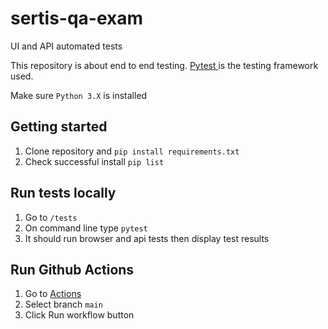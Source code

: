 # sertis-qa-exam
UI and API automated tests

This repository is about end to end testing. <a href ="https://docs.pytest.org/en/7.4.x/"> Pytest </a> is the testing framework used.

Make sure `Python 3.X` is installed

## Getting started

1. Clone repository and `pip install requirements.txt`
2. Check successful install `pip list`

## Run tests locally
1. Go to `/tests`
2. On command line type `pytest`
3. It should run browser and api tests then display test results

## Run Github Actions
1. Go to <a href ="https://github.com/kvabapo/sertis-qa-exam/actions/workflows/run_tests.yml"> Actions </a>
2. Select branch `main`
3. Click Run workflow button
